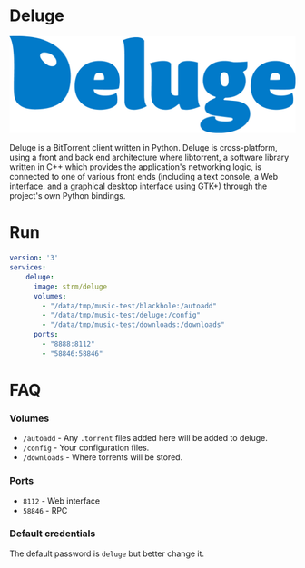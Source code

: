 # Deluge

![logo](logo.jpg)

Deluge is a BitTorrent client written in Python. Deluge is cross-platform, using a front and back end architecture where libtorrent, a software library written in C++ which provides the application's networking logic, is connected to one of various front ends (including a text console, a Web interface. and a graphical desktop interface using GTK+) through the project's own Python bindings.

# Run

```yaml
version: '3'
services:
    deluge:
      image: strm/deluge
      volumes:
        - "/data/tmp/music-test/blackhole:/autoadd"
        - "/data/tmp/music-test/deluge:/config"
        - "/data/tmp/music-test/downloads:/downloads"
      ports:
        - "8888:8112"
        - "58846:58846"
```

# FAQ

### Volumes

 * `/autoadd` - Any `.torrent` files added here will be added to deluge.
 * `/config` - Your configuration files.
 * `/downloads` - Where torrents will be stored.

### Ports

 * `8112` - Web interface
 * `58846` - RPC

### Default credentials

The default password is `deluge` but better change it.
